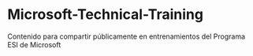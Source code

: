# Microsoft-Technical-Training
Contenido para compartir públicamente en entrenamientos del Programa ESI de Microsoft

